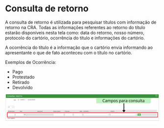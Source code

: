 # Consulta de retorno

A consulta de retorno é utilizada para pesquisar títulos com informação de retorno na CRA. Todas as informações referentes ao retorno do título estarão disponíveis nesta tela como: data do retorno, nosso número, protocolo do cartório, ocorrência do título e informações do cartório.

A ocorrência do título é a informação que o cartório envia informando ao apresentante o que de fato aconteceu com o título no cartório.

Exemplos de Ocorrência:

* Pago
* Protestado
* Retirado
* Devolvido

![](<../../.gitbook/assets/Campos para consulta (2).png>)
